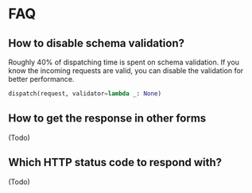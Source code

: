 # FAQ

## How to disable schema validation?

Roughly 40% of dispatching time is spent on schema validation. If you know the
incoming requests are valid, you can disable the validation for better
performance.

```python
dispatch(request, validator=lambda _: None)
```

## How to get the response in other forms

(Todo)

## Which HTTP status code to respond with?

(Todo)
